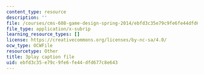 ```yaml
---
content_type: resource
description: ''
file: /courses/cms-608-game-design-spring-2014/ebfd3c35e79c9fe6fe44dfd677c8e643_1506662.srt
file_type: application/x-subrip
learning_resource_types: []
license: https://creativecommons.org/licenses/by-nc-sa/4.0/
ocw_type: OCWFile
resourcetype: Other
title: 3play caption file
uid: ebfd3c35-e79c-9fe6-fe44-dfd677c8e643
---
```

